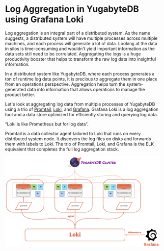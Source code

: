 # Log Aggregation in YugabyteDB using Grafana Loki

Log aggregation is an integral part of a distributed system. As the name suggests, a distributed system will have multiple processes across multiple machines, and each process will generate a lot of data. Looking at the data in silos is time-consuming and wouldn't yield important information as the data sets still need to be correlated. Aggregating the logs is a huge productivity booster that helps to transform the raw log data into insightful information.

In a distributed system like YugabyteDB, where each process generates a ton of runtime log data points, it is precious to aggregate them in one place from an operations perspective. Aggregation helps turn the system-generated data into information that allows operations to manage the product better.

Let's look at aggregating log data from multiple processes of YugabyteDB using a trio of [Promtail](https://grafana.com/docs/loki/latest/clients/promtail/), [Loki](https://grafana.com/docs/loki/latest/), and [Grafana](https://grafana.com/docs/grafana/latest/getting-started/getting-started/). Grafana Loki is a log aggregation tool and a data store optimized for efficiently storing and querying log data.

“Loki is like Prometheus but for log data”.

Promtail is a data collector agent tailored to Loki that runs on every distributed system node. It discovers the log files on disks and forwards them with labels to Loki. The trio of Promtail, Loki, and Grafana is the ELK equivalent that completes the full log aggregation stack.

![yb-loki-alog](assets/yb-loki-alog.png)
